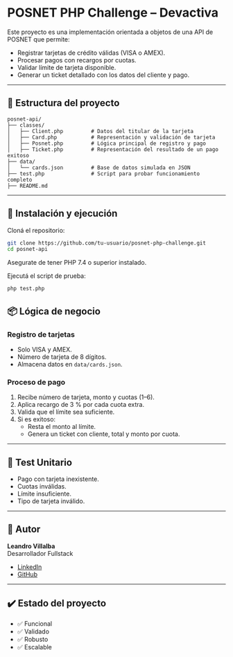 # POSNET PHP Challenge – Devactiva

Este proyecto es una implementación orientada a objetos de una API de POSNET que permite:

- Registrar tarjetas de crédito válidas (VISA o AMEX).
- Procesar pagos con recargos por cuotas.
- Validar límite de tarjeta disponible.
- Generar un ticket detallado con los datos del cliente y pago.

---

## 📁 Estructura del proyecto

```plaintext
posnet-api/
├── classes/
│   ├── Client.php         # Datos del titular de la tarjeta
│   ├── Card.php           # Representación y validación de tarjeta
│   ├── Posnet.php         # Lógica principal de registro y pago
│   ├── Ticket.php         # Representación del resultado de un pago exitoso
├── data/
│   └── cards.json         # Base de datos simulada en JSON
├── test.php               # Script para probar funcionamiento completo
├── README.md
```
---

## 🚀 Instalación y ejecución

Cloná el repositorio:

```bash
git clone https://github.com/tu-usuario/posnet-php-challenge.git
cd posnet-api
```

Asegurate de tener PHP 7.4 o superior instalado.

Ejecutá el script de prueba:
```bash
php test.php
```

## 📦 Lógica de negocio

### Registro de tarjetas
- Solo VISA y AMEX.
- Número de tarjeta de 8 dígitos.
- Almacena datos en `data/cards.json`.


### Proceso de pago
1. Recibe número de tarjeta, monto y cuotas (1–6).
2. Aplica recargo de 3 % por cada cuota extra.
3. Valida que el límite sea suficiente.
4. Si es exitoso:
   - Resta el monto al límite.
   - Genera un ticket con cliente, total y monto por cuota.

---

## 🧪 Test Unitario
- Pago con tarjeta inexistente.
- Cuotas inválidas.
- Límite insuficiente.
- Tipo de tarjeta inválido.

---

## 🧠 Autor
**Leandro Villalba**  
Desarrollador Fullstack

- [LinkedIn](https://www.linkedin.com/in/leandro-villalba/)
- [GitHub](https://github.com/VillalbaLeandro)

---

## ✔️ Estado del proyecto
- ✅ Funcional
- ✅ Validado
- ✅ Robusto
- ✅ Escalable


